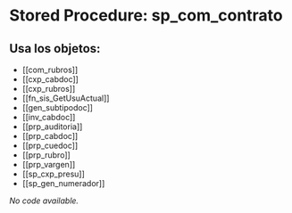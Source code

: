 # Stored Procedure: sp_com_contrato

## Usa los objetos:
- [[com_rubros]]
- [[cxp_cabdoc]]
- [[cxp_rubros]]
- [[fn_sis_GetUsuActual]]
- [[gen_subtipodoc]]
- [[inv_cabdoc]]
- [[prp_auditoria]]
- [[prp_cabdoc]]
- [[prp_cuedoc]]
- [[prp_rubro]]
- [[prp_vargen]]
- [[sp_cxp_presu]]
- [[sp_gen_numerador]]

*No code available.*
